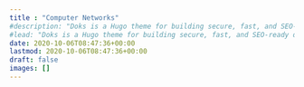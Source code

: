 ```yaml
---
title : "Computer Networks"
#description: "Doks is a Hugo theme for building secure, fast, and SEO-ready documentation websites, which you can easily update and customize."
#lead: "Doks is a Hugo theme for building secure, fast, and SEO-ready documentation websites, which you can easily update and customize."
date: 2020-10-06T08:47:36+00:00
lastmod: 2020-10-06T08:47:36+00:00
draft: false
images: []
---
```

